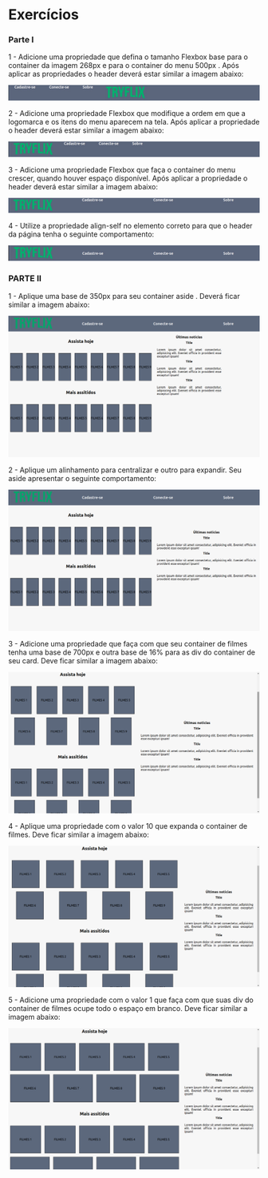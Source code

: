 # Exercícios

### Parte I

1 - Adicione uma propriedade que defina o tamanho Flexbox base para o container da imagem 268px e para o container do menu 500px . Após aplicar as propriedades o header deverá estar similar a imagem abaixo:

![exemplo1](images/exercicio-1.jpeg)


2 - Adicione uma propriedade Flexbox que modifique a ordem em que a logomarca e os itens do menu aparecem na tela. Após aplicar a propriedade o header deverá estar similar a imagem abaixo:

![exemplo2](images/exercicio-2.jpeg)

3 - Adicione uma propriedade Flexbox que faça o container do menu crescer, quando houver espaço disponível. Após aplicar a propriedade o header deverá estar similar a imagem abaixo:

![exemplo3](images/exercicio-3.jpeg)

4 - Utilize a propriedade align-self no elemento correto para que o header da página tenha o seguinte comportamento:

![exemplo4](images/exercicio-4.jpeg)


### PARTE II 

1 - Aplique uma base de 350px para seu container aside . Deverá ficar similar a imagem abaixo:

![exemplo5](images/exercicio-part2-1.png)

2 - Aplique um alinhamento para centralizar e outro para expandir. Seu aside apresentar o seguinte comportamento:

![exemplo6](images/exercicio-part2-2.png)

3 - Adicione uma propriedade que faça com que seu container de filmes tenha uma base de 700px e outra base de 16% para as div do container de seu card. Deve ficar similar a imagem abaixo:

![exemplo7](images/exercicio-part2-3.png)

4 - Aplique uma propriedade com o valor 10 que expanda o container de filmes. Deve ficar similar a imagem abaixo:

![exemplo8](images/exercicio-part2-4.png)

5 - Adicione uma propriedade com o valor 1 que faça com que suas div do container de filmes ocupe todo o espaço em branco. Deve ficar similar a imagem abaixo:

![exemplo9](images/exercicio-part2-5.png)
